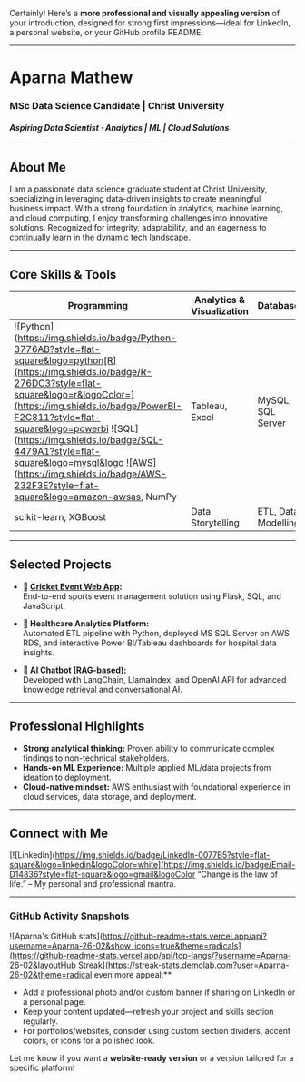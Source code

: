 Certainly! Here’s a **more professional and visually appealing version** of your introduction, designed for strong first impressions—ideal for LinkedIn, a personal website, or your GitHub profile README.

***

# **Aparna Mathew**
### MSc Data Science Candidate | Christ University
#### *Aspiring Data Scientist · Analytics | ML | Cloud Solutions*

***

## **About Me**

I am a passionate data science graduate student at Christ University, specializing in leveraging data-driven insights to create meaningful business impact. With a strong foundation in analytics, machine learning, and cloud computing, I enjoy transforming challenges into innovative solutions. Recognized for integrity, adaptability, and an eagerness to continually learn in the dynamic tech landscape.

***

## **Core Skills & Tools**

| Programming        | Analytics & Visualization | Databases         | Cloud & MLOps   |
|--------------------|--------------------------|-------------------|-----------------|
| ![Python](https://img.shields.io/badge/Python-3776AB?style=flat-square&logo=python[R](https://img.shields.io/badge/R-276DC3?style=flat-square&logo=r&logoColor=](https://img.shields.io/badge/PowerBI-F2C811?style=flat-square&logo=powerbi ![SQL](https://img.shields.io/badge/SQL-4479A1?style=flat-square&logo=mysql&logo ![AWS](https://img.shields.io/badge/AWS-232F3E?style=flat-square&logo=amazon-awsas, NumPy      | Tableau, Excel           | MySQL, SQL Server | Docker (Basics) |
| scikit-learn, XGBoost | Data Storytelling      | ETL, Data Modelling | Git, GitHub     |

***

## **Selected Projects**

- **🏏 [Cricket Event Web App](https://github.com/Aparna-26-02/Cricket-Event-Website):**  
  End-to-end sports event management solution using Flask, SQL, and JavaScript.

- **🏥 Healthcare Analytics Platform:**  
  Automated ETL pipeline with Python, deployed MS SQL Server on AWS RDS, and interactive Power BI/Tableau dashboards for hospital data insights.

- **🤖 AI Chatbot (RAG-based):**  
  Developed with LangChain, LlamaIndex, and OpenAI API for advanced knowledge retrieval and conversational AI.

***

## **Professional Highlights**

- **Strong analytical thinking:** Proven ability to communicate complex findings to non-technical stakeholders.
- **Hands-on ML Experience:** Multiple applied ML/data projects from ideation to deployment.
- **Cloud-native mindset:** AWS enthusiast with foundational experience in cloud services, data storage, and deployment.

***

## **Connect with Me**

[![LinkedIn](https://img.shields.io/badge/LinkedIn-0077B5?style=flat-square&logo=linkedin&logoColor=white](https://img.shields.io/badge/Email-D14836?style=flat-square&logo=gmail&logoColor “Change is the law of life.” – My personal and professional mantra.

***

### **GitHub Activity Snapshots**

![Aparna's GitHub stats](https://github-readme-stats.vercel.app/api?username=Aparna-26-02&show_icons=true&theme=radicals](https://github-readme-stats.vercel.app/api/top-langs/?username=Aparna-26-02&layoutHub Streak](https://streak-stats.demolab.com?user=Aparna-26-02&theme=radical even more appeal:**  
- Add a professional photo and/or custom banner if sharing on LinkedIn or a personal page.  
- Keep your content updated—refresh your project and skills section regularly.  
- For portfolios/websites, consider using custom section dividers, accent colors, or icons for a polished look.

Let me know if you want a **website-ready version** or a version tailored for a specific platform!
